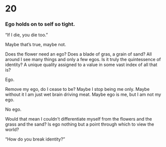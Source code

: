 # 20

### Ego holds on to self so tight.

“If I die, you die too.”

Maybe that’s true, maybe not.

Does the flower need an ego? Does a blade of gras, a grain of sand? All around I see many things and only a few egos. Is it truly the quintessence of identity? A unique quality assigned to a value in some vast index of all that is? 

Ego. 

Remove my ego, do I cease to be? Maybe I stop being me only. Maybe without it I am just wet brain driving meat. Maybe ego is me, but I am not my ego.

No ego. 

Would that mean I couldn’t differentiate myself from the flowers and the grass and the sand? Is ego nothing but a point through which to view the world?

“How do you break identity?”